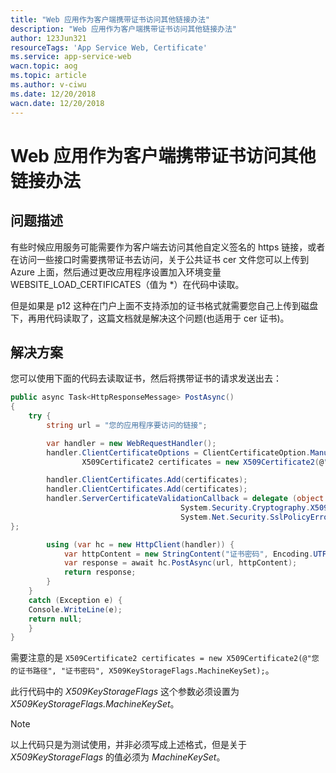 ```yaml
---
title: "Web 应用作为客户端携带证书访问其他链接办法"
description: "Web 应用作为客户端携带证书访问其他链接办法"
author: 123Jun321
resourceTags: 'App Service Web, Certificate'
ms.service: app-service-web
wacn.topic: aog
ms.topic: article
ms.author: v-ciwu
ms.date: 12/20/2018
wacn.date: 12/20/2018
---
```


# Web 应用作为客户端携带证书访问其他链接办法

## 问题描述

有些时候应用服务可能需要作为客户端去访问其他自定义签名的 https 链接，或者在访问一些接口时需要携带证书去访问，关于公共证书 cer 文件您可以上传到 Azure 上面，然后通过更改应用程序设置加入环境变量 WEBSITE_LOAD_CERTIFICATES（值为 *）在代码中读取。

但是如果是 p12 这种在门户上面不支持添加的证书格式就需要您自己上传到磁盘下，再用代码读取了，这篇文档就是解决这个问题(也适用于 cer 证书)。

## 解决方案

您可以使用下面的代码去读取证书，然后将携带证书的请求发送出去：

```csharp
public async Task<HttpResponseMessage> PostAsync()
{
    try {
        string url = "您的应用程序要访问的链接";

        var handler = new WebRequestHandler();
        handler.ClientCertificateOptions = ClientCertificateOption.Manual;
                X509Certificate2 certificates = new X509Certificate2(@"您的证书路径", "证书密码", X509KeyStorageFlags.MachineKeySet);

        handler.ClientCertificates.Add(certificates);
        handler.ClientCertificates.Add(certificates);
        handler.ServerCertificateValidationCallback = delegate (object sender, System.Security.Cryptography.X509Certificates.X509Certificate certificate,
                                      System.Security.Cryptography.X509Certificates.X509Chain chain,
                                      System.Net.Security.SslPolicyErrors sslPolicyErrors) {return true; // **** Always accept
};

        using (var hc = new HttpClient(handler)) {
            var httpContent = new StringContent("证书密码", Encoding.UTF8, "application/xml");
            var response = await hc.PostAsync(url, httpContent);
            return response;
        }
    }
    catch (Exception e) {
    Console.WriteLine(e);
    return null;
    }
}
```

需要注意的是 `X509Certificate2 certificates = new X509Certificate2(@"您的证书路径", "证书密码", X509KeyStorageFlags.MachineKeySet);`。

此行代码中的 *X509KeyStorageFlags* 这个参数必须设置为 *X509KeyStorageFlags.MachineKeySet*。

>[!Note]
>以上代码只是为测试使用，并非必须写成上述格式，但是关于 *X509KeyStorageFlags* 的值必须为 *MachineKeySet*。